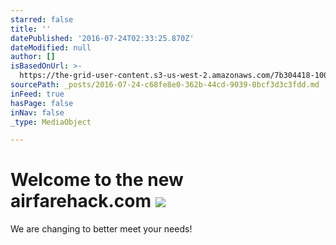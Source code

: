 ```yaml
---
starred: false
title: ''
datePublished: '2016-07-24T02:33:25.870Z'
dateModified: null
author: []
isBasedOnUrl: >-
  https://the-grid-user-content.s3-us-west-2.amazonaws.com/7b304418-1002-4c8b-8bc6-5ffde9338225.jpg
sourcePath: _posts/2016-07-24-c68fe8e0-362b-44cd-9039-0bcf3d3c3fdd.md
inFeed: true
hasPage: false
inNav: false
_type: MediaObject

---
```

# Welcome to the new airfarehack.com ![](https://the-grid-user-content.s3-us-west-2.amazonaws.com/7b304418-1002-4c8b-8bc6-5ffde9338225.jpg)

We are changing to better meet your needs!